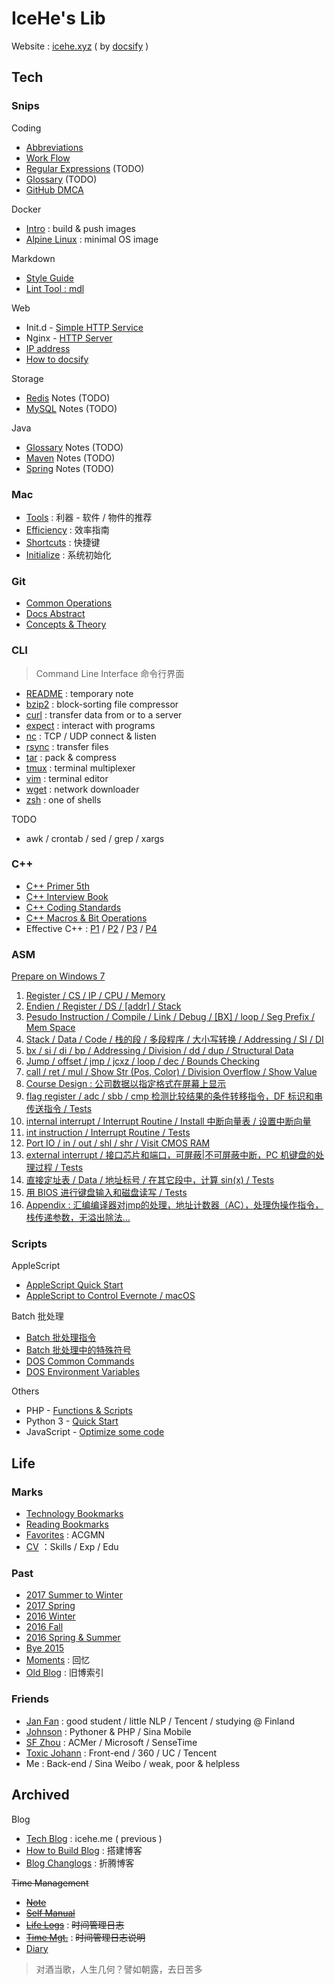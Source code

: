 # IceHe's Lib

Website : [icehe.xyz](https://icehe.xyz) ( by [docsify](_docsify/README.md) )

## Tech

### Snips

Coding

- [Abbreviations](snips/abbrs.md)
- [Work Flow](snips/work-flow.md)
- [Regular Expressions](snips/regex.md) (TODO)
- [Glossary](snips/glossary.md) (TODO)
- [GitHub DMCA](snips/github-dmca/README.md)

Docker

- [Intro](snips/docker/README.md) : build & push images
- [Alpine Linux](snips/docker/alpine/README.md) : minimal OS image

Markdown

- [Style Guide](snips/markdown/README.md)
- [Lint Tool : mdl](snips/markdown/lint/README.md)

Web

- Init.d - [Simple HTTP Service](snips/init.d/README.md)
- Nginx - [HTTP Server](snips/nginx/README.md)
- [IP address](snips/ip.md)
- [How to docsify](_docsify/README.md)

Storage

- [Redis](snips/redis/README.md) Notes (TODO)
- [MySQL](snips/mysql/README.md) Notes (TODO)

Java

- [Glossary](snips/java/README.md) Notes (TODO)
- [Maven](snips/java/maven.md) Notes (TODO)
- [Spring](snips/java/spring.md) Notes (TODO)

<!-- - [Code Style](_tmp/java-code-style.tmp.md) ( To-Rewrite ) -->

### Mac

- [Tools](marks/tools/README.md) : 利器 - 软件 / 物件的推荐
- [Efficiency](mac/efficiency.md) : 效率指南
- [Shortcuts](mac/shortcuts/README.md) : 快捷键
- [Initialize](mac/initialize.md) : 系统初始化

### Git

- [Common Operations](git/README.md)
- [Docs Abstract](git/docs-abstract.md)
- [Concepts & Theory](git/concepts-n-theory.md)

### CLI

> Command Line Interface 命令行界面

- [README](commands/README.md) : temporary note
- [bzip2](commands/bzip2.md) : block-sorting file compressor
- [curl](commands/curl.md) : transfer data from or to a server
- [expect](commands/expect.md) : interact with programs
- [nc](commands/nc.md) : TCP / UDP connect & listen
- [rsync](commands/rsync/README.md) : transfer files
- [tar](commands/tar.md) : pack & compress
- [tmux](commands/tmux.md) : terminal multiplexer
- [vim](commands/vim.md) : terminal editor
- [wget](commands/wget.md) : network downloader
- [zsh](commands/zsh.md) : one of shells

<!-- - [awk-sed-grep](commands/awk-sed-grep_tmp.md) -->
<!-- - [useful](commands/useful_tmp.md) -->

TODO

- awk / crontab / sed / grep / xargs

### C++

- [C++ Primer 5th](cpp/primer-5th.md)
- [C++ Interview Book](cpp/interview-book.md)
- [C++ Coding Standards](cpp/code-standards.md)
- [C++ Macros & Bit Operations](cpp/macro-n-bit-operations.md)
- Effective C++ : [P1](cpp/effective-cpp-reading-note-1.md) / [P2](cpp/effective-cpp-reading-note-2.md) / [P3](cpp/effective-cpp-reading-note-3.md) / [P4](cpp/effective-cpp-reading-note-4.md)

### ASM

[Prepare on Windows 7](asm/prepare-on-windows-7.md)

1. [Register / CS / IP / CPU / Memory](asm/learning-note-1.md)
2. [Endien / Register / DS / [addr] / Stack](asm/learning-note-2.md)
3. [Pesudo Instruction / Compile / Link / Debug / [BX] / loop / Seg Prefix  / Mem Space](asm/learning-note-3.md)
4. [Stack / Data / Code / 栈的段 / 多段程序 / 大小写转换 / Addressing / SI / DI](asm/learning-note-4.md)
5. [bx / si / di / bp / Addressing / Division / dd / dup / Structural Data](asm/learning-note-5.md)
6. [Jump / offset / jmp / jcxz / loop / dec / Bounds Checking](asm/learning-note-6.md)
7. [call / ret / mul / Show Str (Pos, Color) / Division Overflow / Show Value](asm/learning-note-7.md)
8. [Course Design : 公司数据以指定格式在屏幕上显示](asm/learning-note-8.md)
9. [flag register / adc / sbb / cmp 检测比较结果的条件转移指令，DF 标识和串传送指令 / Tests](asm/learning-note-9.md)
10. [internal interrupt / Interrupt Routine / Install 中断向量表 / 设置中断向量](asm/learning-note-10.md)
11. [int instruction / Interrupt Routine / Tests](asm/learning-note-11.md)
12. [Port IO / in / out / shl / shr / Visit CMOS RAM](asm/learning-note-12.md)
13. [external interrupt / 接口芯片和端口，可屏蔽|不可屏蔽中断，PC 机键盘的处理过程 / Tests](asm/learning-note-13.md)
14. [直接定址表 / Data / 地址标号 / 在其它段中，计算 sin(x) / Tests](asm/learning-note-14.md)
15. [用 BIOS 进行键盘输入和磁盘读写 / Tests](asm/learning-note-15.md)
16. [Appendix : 汇编编译器对jmp的处理，地址计数器（AC），处理伪操作指令，栈传递参数，无溢出除法…](asm/learning-note-16.md)

### Scripts

AppleScript

- [AppleScript Quick Start](scripts/applescript/quick-start.md)
- [AppleScript to Control Evernote / macOS](scripts/applescript/evernote-macos.md)

Batch 批处理

- [Batch 批处理指令](scripts/batch/commands.md)
- [Batch 批处理中的特殊符号](scripts/batch/dos-special-symbol.md)
- [DOS Common Commands](scripts/batch/dos-common-commands.md)
- [DOS Environment Variables](scripts/batch/dos-environment-variable.md)

Others

- PHP - [Functions & Scripts](scripts/php/README.md)
- Python 3 - [Quick Start](scripts/python/quick-start.md)
- JavaScript - [Optimize some code](scripts/javascript/optimize-some-code.md)

## Life

### Marks

- [Technology Bookmarks](marks/tech.md)
- [Reading Bookmarks](marks/read.md)
- [Favorites](marks/favourites.md) : ACGMN
- [CV](marks/cv.md) ：Skills / Exp / Edu

<!--     - 微博视频平台 / 服务端 / Java -->
<!--     - 微博移动应用服务 / 服务端 / PHP -->
<!--     - 华南理工 / 软件工程 / 本科 -->

### Past

- [2017 Summer to Winter](past/2017-summer-2-winter.md)
- [2017 Spring](past/2017-spring.md)
- [2016 Winter](past/2016-winter.md)
- [2016 Fall](past/2016-fall.md)
- [2016 Spring & Summer](past/2016-summer.md)
- [Bye 2015](past/2015-bye.md)
- [Moments](past/moments.md) : 回忆
- [Old Blog](past/old-blog.md) : 旧博索引

### Friends

- [Jan Fan](http://janfan.cn/) : good student / little NLP / Tencent / studying @ Finland
- [Johnson](http://mrzys.coding.me/) : Pythoner & PHP / Sina Mobile
- [SF Zhou](http://sf-zhou.github.io/) : ACMer / Microsoft / SenseTime
- [Toxic Johann](https://github.com/toxic-johann/toxic-johann.github.io/issues) : Front-end / 360 / UC / Tencent
- Me : Back-end / Sina Weibo / weak, poor & helpless

## Archived

Blog

- [Tech Blog](https://icehe.me) : icehe.me ( previous )
- [How to Build Blog](_archived/blog/build-blog.md) : 搭建博客
- [Blog Changlogs](_archived/blog/blog-changelog.md) : 折腾博客

~~Time Management~~

- [~~Note~~](_archived/think/life-note.md)
- [~~Self Manual~~](_archived/think/life-manual.md)
- [~~Life Logs~~](_archived/lifelogs.md) : ~~时间管理日志~~
- [~~Time Mgt.~~](_archived/think/time-mgt.md) : ~~时间管理日志说明~~
- [Diary](diary/)

> 对酒当歌，人生几何？譬如朝露，去日苦多

